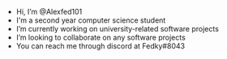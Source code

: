 - Hi, I’m @Alexfed101
- I'm a second year computer science student
- I’m currently working on university-related software projects
- I’m looking to collaborate on any software projects
- You can reach me through discord at Fedky#8043

<!---
Alexfed101/Alexfed101 is a ✨ special ✨ repository because its `README.md` (this file) appears on your GitHub profile.
You can click the Preview link to take a look at your changes.
--->
